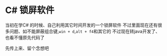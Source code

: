 # C# 锁屏软件

当初在学C# 的时候、自己利用其它时间开发的一个锁屏软件
不过里面现在还有很多问题、如不能屏蔽组合键,`win + d`,`alt + f4`和其它的
不过现在转java开发了、也看不懂原先代码了


先传上来、留个念想吧

